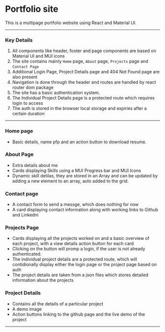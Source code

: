 # Portfolio site

This is a multipage portfolio website using React and Material UI.

---

### Key Details

1. All components like header, footer and page components are based on Material UI and MUI icons
2. The site contains mainly `Home` page, `About` page, `Projects` page and `Contact Page`
3. Additional Login Page, Project Details page and 404 Not Found page are also present
4. Navigation is done through the header and routes are handled by react router dom package
5. The site has a basic authentication system.
6. The Individual Project Details page is a protected route which requires login to access
7. The auth is stored in the browser local storage and  expiries after a certain duration 

---

### Home page

- Basic details, name pfp and an action button to download resume.

### About Page
- Extra details about me
- Cards displaying Skills using a MUI Progress bar and MUI Icons
- Dynamic skill detilas, they are stored in an Array and can be updated by adding a new element to an array, auto added to the grid.

### Contact page
- A contact form to send a messge, which does nothing for now
- A card displaying contact information along with working links to Github and Linkedni

### Projects Page

- Cards displaying all the projects worked on and a basic overview of each project, with a view details action button for each card
- Clicking on the button will promp a login, if the user is not already authenticated.
- The individual project details are a protected route, which will contidionally display either the login page or the project page based on auth
- The project details are taken from a json files which stores detailed information about the projects

### Project Details
- Contains all the details of a particular project
- A demo image
- Action buttons linking to the github page and the live demo of the project

---